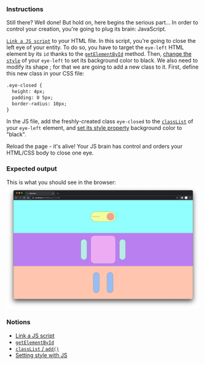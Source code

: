 ### Instructions

Still there? Well done! But hold on, here begins the serious part... In order to control your creation, you're going to plug its brain: JavaScript.

[`Link a JS script`](https://developer.mozilla.org/en-US/docs/Web/HTML/Element/script) to your HTML file.
In this script, you're going to close the left eye of your entity.
To do so, you have to target the `eye-left` HTML element by its `id` thanks to the [`getElementById`](https://developer.mozilla.org/en-US/docs/Web/API/Document/getElementById) method. Then, [change the `style`](https://developer.mozilla.org/en-US/docs/Web/API/ElementCSSInlineStyle/style#setting_styles) of your `eye-left` to set its background color to black. We also need to modify its shape ; for that we are going to add a new class to it.
First, define this new class in your CSS file:

```
.eye-closed {
  height: 4px;
  padding: 0 5px;
  border-radius: 10px;
}
```

In the JS file, add the freshly-created class `eye-closed` to the [`classList`](https://css-tricks.com/snippets/javascript/the-classlist-api/) of your `eye-left` element, and [set its style property](https://developer.mozilla.org/en-US/docs/Web/API/ElementCSSInlineStyle/style#setting_styles) background color to "black".

Reload the page - it's alive! Your JS brain has control and orders your HTML/CSS body to close one eye.

### Expected output

This is what you should see in the browser:
![](https://github.com/01-edu/public/raw/master/subjects/bring-it-to-life/bring-it-to-life.png)

### Notions

- [Link a JS script](https://developer.mozilla.org/en-US/docs/Web/HTML/Element/script)
- [`getElementById`](https://developer.mozilla.org/en-US/docs/Web/API/Document/getElementById)
- [`classList` / `add()`](https://css-tricks.com/snippets/javascript/the-classlist-api/)
- [Setting style with JS](https://developer.mozilla.org/en-US/docs/Web/API/ElementCSSInlineStyle/style#setting_styles)
